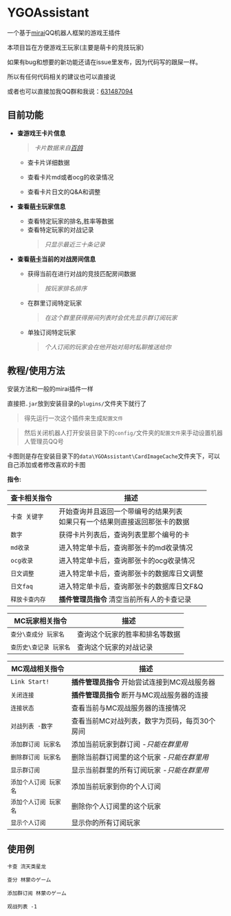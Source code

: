 
# YGOAssistant
一个基于[mirai](https://github.com/mamoe/mirai)QQ机器人框架的游戏王插件

本项目旨在方便游戏王玩家(主要是萌卡的竞技玩家)

如果有bug和想要的新功能还请在issue里发布，因为代码写的跟屎一样。

所以有任何代码相关的建议也可以直接说

或者也可以直接加我QQ群和我说：[631487094](https://jq.qq.com/?_wv=1027&k=5yQoHBE0)









## 目前功能

- **查游戏王卡片信息**       
    > _卡片数据来自[百鸽](https://ygocdb.com/)_
    
    - 查卡片详细数据
    
    - 查看卡片md或者ocg的收录情况

    - 查看卡片日文的Q&A和调整
- **查看[萌卡](https://mycard.moe/)玩家信息**

    - 查看特定玩家的排名,胜率等数据
    - 查看特定玩家的对战记录   
        > *只显示最近三十条记录*
- **查看[萌卡](https://mycard.moe/)当前的对战房间信息**
    - 获得当前在进行对战的竞技匹配房间数据
        > *按玩家排名排序*
    - 在群里订阅特定玩家
        > *在这个群里获得房间列表时会优先显示群订阅玩家*
    - 单独订阅特定玩家
        > *个人订阅的玩家会在他开始对局时私聊推送给你*
## 教程/使用方法
安装方法和一般的mirai插件一样

直接把`.jar`放到安装目录的`plugins/`文件夹下就行了

> 得先运行一次这个插件来生成`配置文件`

> 然后关闭机器人打开安装目录下的`config/`文件夹的`配置文件`来手动设置机器人管理员QQ号

卡图则是存在安装目录下的`data\YGOAssistant\CardImageCache`文件夹下，可以自己添加或者修改喜欢的卡图

**指令:**

| 查卡相关指令                                              | 描述                                    |
|-------------------------------------------------|---------------------------------------|
| `卡查 关键字`                            | 开始查询并且返回一个带编号的结果列表<br />如果只有一个结果则直接返回那张卡的数据|
| `数字`                                   | 获得卡片列表后，查询列表里那个编号的卡                     |
| `md收录`                                  | 进入特定单卡后，查询那张卡的md收录情况|
| `ocg收录`                                  | 进入特定单卡后，查询那张卡的ocg收录情况|
| `日文调整`                                  | 进入特定单卡后，查询那张卡的数据库日文调整|
| `日文faq`                                  | 进入特定单卡后，查询那张卡的数据库日文F&Q|
| `释放卡查内存`                              |**插件管理员指令** 清空当前所有人的卡查记录|

| MC玩家相关指令                                   | 描述                                    |
|-------------------------------------------------|---------------------------------------|
| `查分\查成分 玩家名`                            | 查询这个玩家的胜率和排名等数据|
| `查历史\查记录 玩家名`                          | 查询这个玩家的对战记录 |

| MC观战相关指令                                   | 描述                                    |
|-------------------------------------------------|---------------------------------------|
| `Link Start!`                                   | **插件管理员指令** 开始尝试连接到MC观战服务器|
| `关闭连接`                                       | **插件管理员指令** 断开与MC观战服务器的连接|
| `连接状态`                                       | 查看当前与MC观战服务器的连接情况          |
| `对战列表 -数字`                                  | 查看当前MC对战列表，数字为页码，每页30个房间|
| `添加群订阅 玩家名`                               | 添加当前玩家到群订阅 *-只能在群里用*      |
| `删除群订阅 玩家名`                               | 删除当前群订阅里的这个玩家 *-只能在群里用* |
| `显示群订阅`                                     | 显示当前群里的所有订阅玩家 *-只能在群里用* |
| `添加个人订阅 玩家名`                               | 添加当前玩家到你的个人订阅                   |
| `添加个人订阅 玩家名`                               | 删除你个人订阅里的这个玩家              |
| `显示个人订阅`                                     | 显示你的所有订阅玩家              |


## 使用例

```
卡查 流天类星龙

查分 林蒙のゲーム

添加群订阅 林蒙のゲーム

观战列表 -1
```
